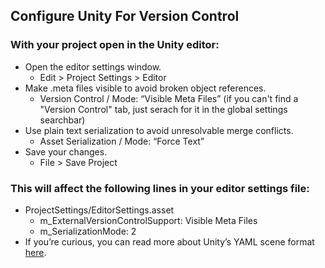 ## Configure Unity For Version Control
### With your project open in the Unity editor:

- Open the editor settings window.
  - Edit > Project Settings > Editor
- Make .meta files visible to avoid broken object references.
  - Version Control / Mode: “Visible Meta Files” (if you can't find a "Version Control" tab, just serach for it in the global settings searchbar)
- Use plain text serialization to avoid unresolvable merge conflicts.
  - Asset Serialization / Mode: “Force Text”
- Save your changes.
  - File > Save Project
### This will affect the following lines in your editor settings file:

- ProjectSettings/EditorSettings.asset
  - m_ExternalVersionControlSupport: Visible Meta Files
  - m_SerializationMode: 2
- If you’re curious, you can read more about Unity’s YAML scene format [here](https://docs.unity3d.com/Manual/FormatDescription.html).